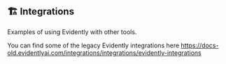 ## 🏗️ Integrations

Examples of using Evidently with other tools.

You can find some of the legacy Evidently integrations here 
https://docs-old.evidentlyai.com/integrations/integrations/evidently-integrations
